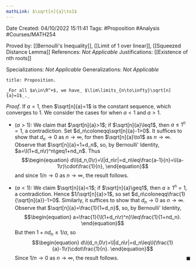 ```yaml
---
mathLink: $\sqrt[n]{a}\to1$
---
```


<div class="topSpace"></div>

Date Created: 04/10/2022 15:11:41
Tags: #Proposition #Analysis #Courses/MATH254

Proved by: [[Bernoulli's Inequality]], [[Limit of 1 over linear]], [[Squeezed Distance Lemma]]
References: _Not Applicable_
Justifications: [[Existence of nth roots]]

Specializations: _Not Applicable_
Generalizations: _Not Applicable_

``` ad-Proposition
title: Proposition.

_For all $a\in\R^+$, we have_ $\lim\limits_{n\to\infty}\sqrt[n]{a}=1$_._

```

_Proof_. If $a=1$, then $\sqrt[n]{a}=1$ is the constant sequence, which converges to $1$. We consider the cases for when $a<1$ and $a>1$.
* ($a>1$): We claim that $\sqrt[n]{a}>1$; if $\sqrt[n]{a}\leq1$, then $a\leq 1^n=1$, a contradiction. Set $d_n\coloneqq\sqrt[n]{a}-1>0$. It suffices to show that $d_n\to0$ as $n\to\infty$, for then $\sqrt[n]{a}\to1$ as $n\to\infty$. Observe that $\sqrt[n]{a}=1+d_n$, so, by Bernoulli' Identity, $a=\l(1+d_n\r)^n\geq1+nd_n$. Thus
$$\begin{equation}
    d\l(d_n,0\r)=\l|d_n\r|=d_n\leq\frac{a-1}{n}=\l(a-1\r)\cdot\frac{1}{n},
\end{equation}$$
and since $1/n\to0$ as $n\to\infty$, the result follows.

* ($a<1$): We claim $\sqrt[n]{a}<1$; if $\sqrt[n]{a}\geq1$, then $a\geq1^n=1$, a contradiction. Hence $1/\sqrt[n]{a}>1$, so set $d_n\coloneqq\frac{1}{\sqrt[n]{a}}-1>0$. Similarly, it suffices to show that $d_n\to0$ as $n\to\infty$. Observe that $\sqrt[n]{a}=\frac{1}{1+d_n}$, so, by Bernoulli' Identity,
$$\begin{equation}
    a=\frac{1}{\l(1+d_n\r)^n}\leq\frac{1}{1+nd_n}.
\end{equation}$$
But then $1+nd_n\leq1/a$, so
$$\begin{equation}
    d\l(d_n,0\r)=\l|d_n\r|=d_n\leq\l(\frac{1}{a}-1\r)\cdot\frac{1}{n}.
\end{equation}$$
Since $1/n\to0$ as $n\to\infty$, the result follows.<span style="float:right;">$\blacksquare$</span>
